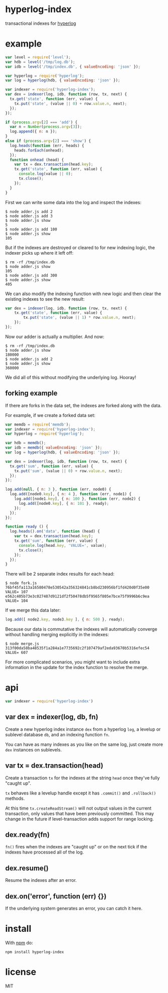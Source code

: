 # hyperlog-index

transactional indexes for [hyperlog](https://npmjs.com/package/hyperlog)

# example

``` js
var level = require('level');
var hdb = level('/tmp/log.db');
var idb = level('/tmp/index.db', { valueEncoding: 'json' });

var hyperlog = require('hyperlog');
var log = hyperlog(hdb, { valueEncoding: 'json' });

var indexer = require('hyperlog-index');
var dex = indexer(log, idb, function (row, tx, next) {
  tx.get('state', function (err, value) {
    tx.put('state', (value || 0) + row.value.n, next);
  });
});

if (process.argv[2] === 'add') {
  var n = Number(process.argv[3]);
  log.append({ n: n });
}
else if (process.argv[2] === 'show') {
  log.heads(function (err, heads) {
    heads.forEach(onhead);
  });
  function onhead (head) {
    var tx = dex.transaction(head.key);
    tx.get('state', function (err, value) {
      console.log(value || 0);
      tx.close();
    });
  }
}
```

First we can write some data into the log and inspect the indexes:

```
$ node adder.js add 2
$ node adder.js add 3
$ node adder.js show
5
$ node adder.js add 100
$ node adder.js show
105
```

But if the indexes are destroyed or cleared to for new indexing logic, the
indexer picks up where it left off:

```
$ rm -rf /tmp/index.db
$ node adder.js show
105
$ node adder.js add 300
$ node adder.js show
405
```

We can also modify the indexing function with new logic and then clear the
existing indexes to see the new result:

``` js
var dex = indexer(log, idb, function (row, tx, next) {
    tx.get('state', function (err, value) {
        tx.put('state', (value || 1) * row.value.n, next);
    });
});
```

Now our adder is actually a multiplier. And now:

```
$ rm -rf /tmp/index.db
$ node adder.js show
180000
$ node adder.js add 2
$ node adder.js show
360000
```

We did all of this without modifying the underlying log. Hooray!

## forking example

If there are forks in the data set, the indexes are forked along with the data.

For example, if we create a forked data set:

``` js
var memdb = require('memdb');
var indexer = require('hyperlog-index');
var hyperlog = require('hyperlog');

var hdb = memdb();
var idb = memdb({ valueEncoding: 'json' });
var log = hyperlog(hdb, { valueEncoding: 'json' });

var dex = indexer(log, idb, function (row, tx, next) {
  tx.get('sum', function (err, value) {
    tx.put('sum', (value || 0) + row.value.n, next);
  });
});

log.add(null, { n: 3 }, function (err, node0) {
  log.add([node0.key], { n: 4 }, function (err, node1) {
    log.add([node1.key], { n: 100 }, function (err, node2) {
      log.add([node0.key], { n: 101 }, ready);
    });
  });
});

function ready () {
  log.heads().on('data', function (head) {
    var tx = dex.transaction(head.key);
    tx.get('sum', function (err, value) {
      console.log(head.key, 'VALUE=', value);
      tx.close();
    });
  });
}
```

There will be 2 separate index results for each head:

```
$ node fork.js 
76bf45fa113a16580478e530542a356324841cb8bd230956bf1fd420d0f35e00 VALUE= 107
e562c405b73e3c027487d9121df2f50478db5f9565f805e7bce75f9996b6c9ea VALUE= 104
```

If we merge this data later:

``` js
log.add([ node2.key, node3.key ], { n: 500 }, ready);
```

Because our data is commutative the indexes will automatically converge without
handling merging explicitly in the indexes:

```
$ node merge.js 
313f00da58ba48535f1a284a1e7735692c2f107479af2eda93670b5316efec54 VALUE= 607
```

For more complicated scenarios, you might want to include extra information in
the update for the index function to resolve the merge.

# api

``` js
var indexer = require('hyperlog-index')
```

## var dex = indexer(log, db, fn)

Create a new hyperlog index instance `dex` from a hyperlog `log`, a levelup or
sublevel database `db`, and an indexing function `fn`.

You can have as many indexes as you like on the same log, just create more `dex`
instances on sublevels.

## var tx = dex.transaction(head)

Create a transaction `tx` for the indexes at the string `head` once they've
fully "caught up".

`tx` behaves like a levelup handle except it has `.commit()` and `.rollback()`
methods.

At this time `tx.createReadStream()` will not output values in the current
transaction, only values that have been previously committed. This may change
in the future if level-transaction adds support for range locking.

## dex.ready(fn)

`fn()` fires when the indexes are "caught up" or on the next tick if the indexes
have processed all of the log.

## dex.resume()

Resume the indexes after an error.

## dex.on('error', function (err) {})

If the underlying system generates an error, you can catch it here.

# install

With [npm](https://npmjs.org) do:

```
npm install hyperlog-index
```

# license

MIT
